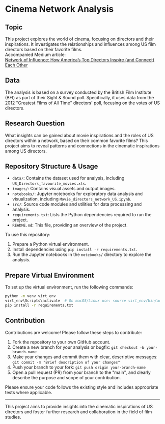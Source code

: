 # Cinema Network Analysis

## Topic
This project explores the world of cinema, focusing on directors and their inspirations. It investigates the relationships and influences among US film directors based on their favorite films. \
Accompanied Medium article:\
[Network of Influence: How America’s Top Directors Inspire (and Connect) Each Other](https://medium.com/@yuri.ivaschenko/network-of-influence-how-americas-top-directors-inspire-and-connect-each-other-bbc02a6a6159)

## Data
The analysis is based on a survey conducted by the British Film Institute (BFI) as part of their Sight & Sound poll. Specifically, it uses data from the 2012 "Greatest Films of All Time" directors' poll, focusing on the votes of US directors.

## Research Question
What insights can be gained about movie inspirations and the roles of US directors within a network, based on their common favorite films? This project aims to reveal patterns and connections in the cinematic inspirations among US directors.

## Repository Structure & Usage
- `data/`: Contains the dataset used for analysis, including `US_Directors_favourite_movies.xls`.
- `images/`: Contains visual assets and output images.
- `notebooks/`: Jupyter notebooks for exploratory data analysis and visualization, including `Movie_directors_network_US.ipynb`.
- `src/`: Source code modules and utilities for data processing and analysis.
- `requirements.txt`: Lists the Python dependencies required to run the project.
- `README.md`: This file, providing an overview of the project.

To use this repository:
1. Prepare a Python virtual environment.
2. Install dependencies using `pip install -r requirements.txt`.
3. Run the Jupyter notebooks in the `notebooks/` directory to explore the analysis.

## Prepare Virtual Environment
To set up the virtual environment, run the following commands:

```bash
python -m venv virt_env
virt_env\Scripts\activate  # On macOS/Linux use: source virt_env/bin/activate
pip install -r requirements.txt
```

## Contribution
Contributions are welcome! Please follow these steps to contribute:
1. Fork the repository to your own GitHub account.
2. Create a new branch for your analysis or bugfix:
   `git checkout -b your-branch-name`
3. Make your changes and commit them with clear, descriptive messages:
   `git commit -m "Brief description of your changes"`
4. Push your branch to your fork:
   `git push origin your-branch-name`
5. Open a pull request (PR) from your branch to the "main",
   and clearly describe the purpose and scope of your contribution.

Please ensure your code follows the existing style and includes appropriate tests where applicable.

---

This project aims to provide insights into the cinematic inspirations of US directors and foster further research and collaboration in the field of film studies.

